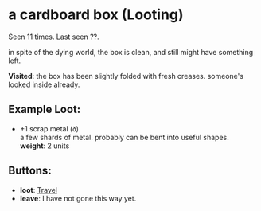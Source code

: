 # a cardboard box (Looting)

Seen 11 times. Last seen ??.

in spite of the dying world, the box is clean, and still might have something left.

**Visited**: the box has been slightly folded with fresh creases. someone's looked inside already.

## Example Loot:

- +1 scrap metal (<code>ð</code>)  
  a few shards of metal. probably can be bent into useful shapes.  
  **weight**: 2 units

## Buttons:

- **loot**: [Travel](Travel-travel.md)
- **leave**: I have not gone this way yet.
